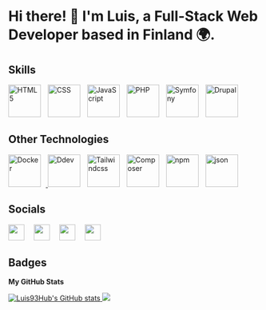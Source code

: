 # Hi there! 👋 I'm Luis, a Full-Stack Web Developer based in Finland 🌍.

## Skills
<p align="left">
  <img src="https://raw.githubusercontent.com/danielcranney/readme-generator/main/public/icons/skills/html5-colored.svg" width="65" height="65" alt="HTML5" style="margin-right: 10px;">
  <img src="https://diziglobalsolution.com/wp-content/uploads/2023/04/logo-css-3-1536.png" width="65" height="65" alt="CSS" style="margin-right: 10px;">
  <img src="https://raw.githubusercontent.com/danielcranney/readme-generator/main/public/icons/skills/javascript-colored.svg" width="65" height="65" alt="JavaScript" style="margin-right: 10px;">
  <img src="https://raw.githubusercontent.com/danielcranney/readme-generator/main/public/icons/skills/php-colored.svg" width="65" height="65" alt="PHP" style="margin-right: 10px;">
  <img src="https://connect.symfony.com/uploads/sln/1991a94e-4351-4af1-88ab-4f17f6d20f45/8697a26e-20ac-429a-8da7-510bf022a7c8.png" width="65" height="65" alt="Symfony" style="margin-right: 10px;">
  <img src="https://www.drupal.org/files/cta/graphic/Drupal_10_2%4072x_0.png" width="65" height="65" alt="Drupal" style="margin-right: 10px;">
</p>

## Other Technologies

<p align="left">
  <a href="https://www.docker.com/"><img src="https://docs.docker.com/assets/favicons/docs@2x.ico" width="65" height="65" alt="Docker" style="margin-right: 10px;" </a>
   <a href="https://ddev.readthedocs.io/en/stable/"><img src="https://avatars.githubusercontent.com/u/595986?s=200&v=4" width="65" height="65" alt="Ddev" style="margin-right: 10px;"></a>
   <a href="https://tailwindcss.com/"><img src="https://www.drupal.org/files/project-images/screenshot_361.png" width="65" height="65" alt="Tailwindcss" style="margin-right: 10px;"></a>
   <a href="https://getcomposer.org/"><img src="https://getcomposer.org/img/logo-composer-transparent2.png" width="65" height="65" alt="Composer" style="margin-right: 10px;"></a>
   <a href="https://www.npmjs.com/"><img src="https://static-production.npmjs.com/b0f1a8318363185cc2ea6a40ac23eeb2.png" width="65" height="65" alt="npm" style="margin-right: 10px;"></a>
  <a href="https://www.json.org/json-en.html"> <img src="https://www.json.org/img/json160.gif" width="65" height="65" alt="json" style="margin-right: 10px;"></a>
</p>

## Socials

<p align="left">
  <a href="https://www.github.com/Luis93Hub" target="_blank"><img src="https://raw.githubusercontent.com/danielcranney/readme-generator/main/public/icons/socials/github-dark.svg" width="32" height="32" style="margin-right: 15px;"></a> 
  <a href="http://www.instagram.com/luis_hernandez993" target="_blank"><img src="https://raw.githubusercontent.com/danielcranney/readme-generator/main/public/icons/socials/instagram.svg" width="32" height="32" style="margin-right: 15px;"></a> 
  <a href="https://www.linkedin.com/in/luis-hernandez" target="_blank"><img src="https://raw.githubusercontent.com/danielcranney/readme-generator/main/public/icons/socials/linkedin.svg" width="32" height="32" style="margin-right: 15px;"></a> 
  <a href="https://www.twitter.com/@LuisCar28050784" target="_blank"><img src="https://raw.githubusercontent.com/danielcranney/readme-generator/main/public/icons/socials/twitter.svg" width="32" height="32"></a>
</p>

## Badges

**My GitHub Stats**

<a href="http://www.github.com/Luis93Hub">
  <img src="https://github-readme-stats.vercel.app/api?username=Luis93Hub&show_icons=true&hide=&count_private=true&title_color=3498db&text_color=ecf0f1&icon_color=3498db&bg_color=2c3e50&hide_border=true&show_icons=true" alt="Luis93Hub's GitHub stats">
</a>

<a href="http://www.github.com/Luis93Hub">
  <img src="https://github-readme-streak-stats.herokuapp.com/?user=Luis93Hub&stroke=ecf0f1&background=2c3e50&ring=3498db&fire=3498db&currStreakNum=ecf0f1&currStreakLabel=3498db&sideNums=ecf0f1&sideLabels=ecf0f1&dates=ecf0f1&hide_border=true" />
</a>
